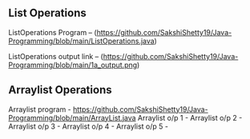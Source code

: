 ## List Operations
ListOperations Program – (https://github.com/SakshiShetty19/Java-Programming/blob/main/ListOperations.java)

ListOperations output link – (https://github.com/SakshiShetty19/Java-Programming/blob/main/1a_output.png)
## Arraylist Operations
Arraylist program - https://github.com/SakshiShetty19/Java-Programming/blob/main/ArrayList.java
Arraylist o/p 1 - 
Arraylist o/p 2 - 
Arraylist o/p 3 - 
Arraylist o/p 4 - 
Arraylist o/p 5 - 
